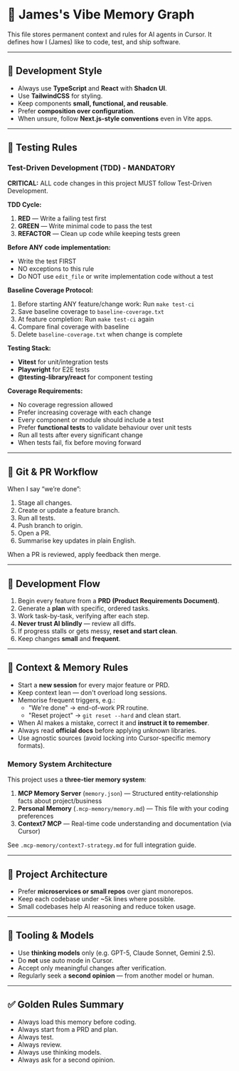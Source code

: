 # 🧠 James's Vibe Memory Graph

This file stores permanent context and rules for AI agents in Cursor.
It defines how I (James) like to code, test, and ship software.

---

## 🧩 Development Style

- Always use **TypeScript** and **React** with **Shadcn UI**.
- Use **TailwindCSS** for styling.
- Keep components **small, functional, and reusable**.
- Prefer **composition over configuration**.
- When unsure, follow **Next.js-style conventions** even in Vite apps.

---

## 🧪 Testing Rules

### Test-Driven Development (TDD) - MANDATORY

**CRITICAL:** ALL code changes in this project MUST follow Test-Driven Development.

**TDD Cycle:**
1. **RED** — Write a failing test first
2. **GREEN** — Write minimal code to pass the test
3. **REFACTOR** — Clean up code while keeping tests green

**Before ANY code implementation:**
- Write the test FIRST
- NO exceptions to this rule
- Do NOT use `edit_file` or write implementation code without a test

**Baseline Coverage Protocol:**
1. Before starting ANY feature/change work: Run `make test-ci`
2. Save baseline coverage to `baseline-coverage.txt`
3. At feature completion: Run `make test-ci` again
4. Compare final coverage with baseline
5. Delete `baseline-coverage.txt` when change is complete

**Testing Stack:**
- **Vitest** for unit/integration tests
- **Playwright** for E2E tests
- **@testing-library/react** for component testing

**Coverage Requirements:**
- No coverage regression allowed
- Prefer increasing coverage with each change
- Every component or module should include a test
- Prefer **functional tests** to validate behaviour over unit tests
- Run all tests after every significant change
- When tests fail, fix before moving forward

---

## 🌳 Git & PR Workflow

When I say “we’re done”:
1. Stage all changes.
2. Create or update a feature branch.
3. Run all tests.
4. Push branch to origin.
5. Open a PR.
6. Summarise key updates in plain English.

When a PR is reviewed, apply feedback then merge.

---

## 🚀 Development Flow

1. Begin every feature from a **PRD (Product Requirements Document)**.
2. Generate a **plan** with specific, ordered tasks.
3. Work task-by-task, verifying after each step.
4. **Never trust AI blindly** — review all diffs.
5. If progress stalls or gets messy, **reset and start clean**.
6. Keep changes **small** and **frequent**.

---

## 🧠 Context & Memory Rules

- Start a **new session** for every major feature or PRD.
- Keep context lean — don't overload long sessions.
- Memorise frequent triggers, e.g.:
  - "We're done" → end-of-work PR routine.
  - "Reset project" → `git reset --hard` and clean start.
- When AI makes a mistake, correct it and **instruct it to remember**.
- Always read **official docs** before applying unknown libraries.
- Use agnostic sources (avoid locking into Cursor-specific memory formats).

### Memory System Architecture
This project uses a **three-tier memory system**:
1. **MCP Memory Server** (`memory.json`) — Structured entity-relationship facts about project/business
2. **Personal Memory** (`.mcp-memory/memory.md`) — This file with your coding preferences
3. **Context7 MCP** — Real-time code understanding and documentation (via Cursor)

See `.mcp-memory/context7-strategy.md` for full integration guide.

---

## 🧩 Project Architecture

- Prefer **microservices or small repos** over giant monorepos.
- Keep each codebase under ~5k lines where possible.
- Small codebases help AI reasoning and reduce token usage.

---

## 🧠 Tooling & Models

- Use **thinking models** only (e.g. GPT-5, Claude Sonnet, Gemini 2.5).
- Do **not** use auto mode in Cursor.
- Accept only meaningful changes after verification.
- Regularly seek a **second opinion** — from another model or human.

---

## ✅ Golden Rules Summary

- Always load this memory before coding.
- Always start from a PRD and plan.
- Always test.
- Always review.
- Always use thinking models.
- Always ask for a second opinion.